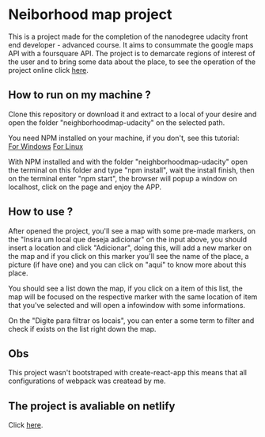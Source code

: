 # Neiborhood map project

This is a project made for the completion of the nanodegree udacity front end developer - advanced course.
It aims to consummate the google maps API with a foursquare API. The project is to demarcate regions of interest of the user and to bring some data about the place, to see the operation of the project online click [here](https://5cdc1d71e7ede0cef8ac1d13--confident-yalow-21bab5.netlify.com/).

## How to run on my machine ?

Clone this repository or download it and extract to a local of your desire and open the folder "neighborhoodmap-udacity" on the selected path.

You need NPM installed on your machine, if you don't, see this tutorial:<br>
[For Windows](https://www.guru99.com/download-install-node-js.html)
[For Linux](https://docs.npmjs.com/downloading-and-installing-node-js-and-npm)

With NPM installed and with the folder "neighborhoodmap-udacity" open the terminal on this folder and type "npm install", wait the install finish, then on the terminal enter "npm start", the browser will popup a window on localhost, click on the page and enjoy the APP.

## How to use ?

After opened the project, you'll see a map with some pre-made markers, on the "Insira um local que deseja adicionar" on the input above, you should insert a location and click "Adicionar", doing this, will add a new marker on the map and if you click on this marker you'll see the name of the place, a picture (if have one) and you can click on "aqui" to know more about this place.

You should see a list down the map, if you click on a item of this list, the map will be focused on the respective marker with the same location of item that you've selected and will open a infowindow with some informations.

On the "Digite para filtrar os locais", you can enter a some term to filter and check if exists on the list right down the map.

## Obs

This project wasn't bootstraped with create-react-app this means that all configurations of webpack was createad by me.

## The project is avaliable on netlify

Click [here](https://5cdc1d71e7ede0cef8ac1d13--confident-yalow-21bab5.netlify.com/).
